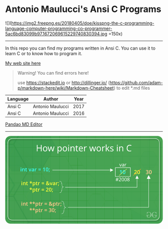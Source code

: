 # Antonio Maulucci's Ansi C Programs

![](https://img2.freepng.es/20180405/doe/kisspng-the-c-programming-language-computer-programming-co-programmer-5ac6bd83099b97.1672069615229740830394.jpg =150x)

----------
In this repo you can find my programs written in Ansi C. You can use it to learn C or to know how to program it.

[My web site here](http://www.antomau.com)

> Warning! You can find errors here!
> 
> use https://stackedit.io or http://dillinger.io/ (https://github.com/adam-p/markdown-here/wiki/Markdown-Cheatsheet) to edit *.md files

| Language | Author | Year |
| ---|---| --- |
| Ansi C | Antonio Maulucci | 2017|
| Ansi C | Antonio Maulucci | 2016 |

[Pandao MD Editor](https://pandao.github.io/editor.md/en.html)

------------

![](readme/ptr1.png)
